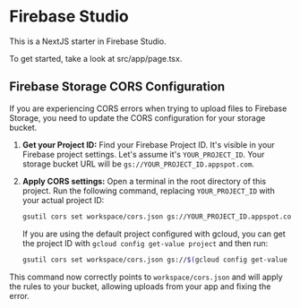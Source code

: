 
# Firebase Studio

This is a NextJS starter in Firebase Studio.

To get started, take a look at src/app/page.tsx.

## Firebase Storage CORS Configuration

If you are experiencing CORS errors when trying to upload files to Firebase Storage, you need to update the CORS configuration for your storage bucket.

1.  **Get your Project ID:** Find your Firebase Project ID. It's visible in your Firebase project settings. Let's assume it's `YOUR_PROJECT_ID`. Your storage bucket URL will be `gs://YOUR_PROJECT_ID.appspot.com`.

2.  **Apply CORS settings:** Open a terminal in the root directory of this project. Run the following command, replacing `YOUR_PROJECT_ID` with your actual project ID:

    ```bash
    gsutil cors set workspace/cors.json gs://YOUR_PROJECT_ID.appspot.com
    ```
    
    If you are using the default project configured with gcloud, you can get the project ID with `gcloud config get-value project` and then run:
    ```bash
    gsutil cors set workspace/cors.json gs://$(gcloud config get-value project).appspot.com
    ```

This command now correctly points to `workspace/cors.json` and will apply the rules to your bucket, allowing uploads from your app and fixing the error.
